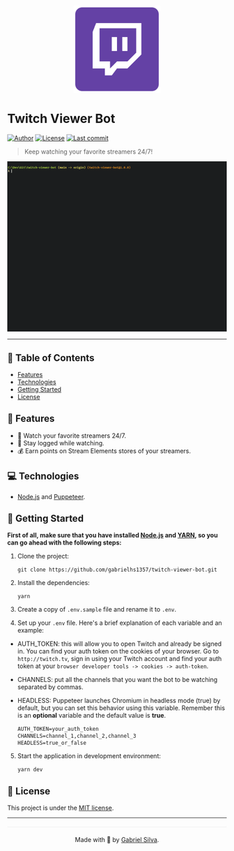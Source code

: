 <p align="center">
   <img src=".github/logo.png" width="200"/>
</p>

# Twitch Viewer Bot

[![Author](https://img.shields.io/badge/author-Gabriel%20Silva-6441A5?style=flat-square)](https://github.com/gabrielhs1357)
[![License](https://img.shields.io/github/license/gabrielhs1357/twitch-viewer-bot?color=6441A5&style=flat-square)](https://github.com/gabrielhs1357/twitch-viewer-bot/blob/main/LICENSE)
[![Last commit](https://img.shields.io/github/last-commit/gabrielhs1357/twitch-viewer-bot?color=6441A5&style=flat-square)](https://github.com/gabrielhs1357/twitch-viewer-bot/commits/main)

> Keep watching your favorite streamers 24/7!

<p align="center"><img src=".github/gif.gif?raw=true" width="1000"/></p>

---

## :pushpin: Table of Contents

* [Features](#rocket-features)
* [Technologies](#computer-technologies)
* [Getting Started](#construction_worker-getting-started)
* [License](#closed_book-license)

## :rocket: Features

* 💜 Watch your favorite streamers 24/7.
* 👤 Stay logged while watching.
* 💰 Earn points on Stream Elements stores of your streamers.

## :computer: Technologies

- [Node.js](https://nodejs.org/en) and [Puppeteer](https://github.com/puppeteer/puppeteer).

## :construction_worker: Getting Started

**First of all, make sure that you have installed [Node.js](https://nodejs.org/en/download/) and [YARN](https://classic.yarnpkg.com/en/docs/install#windows-stable), so you can go ahead with the following steps:**

1. Clone the project:

   ```
   git clone https://github.com/gabrielhs1357/twitch-viewer-bot.git
   ```
   
2. Install the dependencies:

   ```
   yarn
   ```
   
3. Create a copy of `.env.sample` file and rename it to `.env`.

4. Set up your `.env` file. Here's a brief explanation of each variable and an example:

- AUTH_TOKEN: this will allow you to open Twitch and already be signed in. You can find your auth token on the cookies of your browser. Go to `http://twitch.tv`, sign in using your Twitch account and find your auth token at your `browser developer tools -> cookies -> auth-token`.
- CHANNELS: put all the channels that you want the bot to be watching separated by commas.
- HEADLESS: Puppeteer launches Chromium in headless mode (true) by default, but you can set this behavior using this variable. Remember this is an **optional** variable and the default value is **true**.
    
    ```shell    
    AUTH_TOKEN=your_auth_token
    CHANNELS=channel_1,channel_2,channel_3
    HEADLESS=true_or_false
    ```

5. Start the application in development environment:

    ```shell    
    yarn dev
    ```
    
## :closed_book: License

This project is under the [MIT license](https://github.com/gabrielhs1357/twitch-viewer-bot/blob/master/LICENSE).

---

<p align="center" style="margin-top: 20px; border-top: 1px solid #eee; padding-top: 20px;">Made with 💜 by <a href='https://github.com/gabrielhs1357'>Gabriel Silva</a>.</p>
